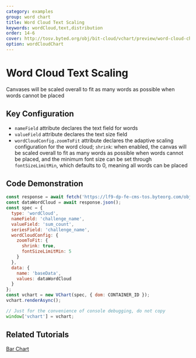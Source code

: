 ```yaml
---
category: examples
group: word chart
title: Word Cloud Text Scaling
keywords: wordCloud,text,distribution
order: 14-6
cover: http://tosv.byted.org/obj/bit-cloud/vchart/preview/word-cloud-chart/word-cloud-shrink.png
option: wordCloudChart
---
```


# Word Cloud Text Scaling

Canvases will be scaled overall to fit as many words as possible when words cannot be placed

## Key Configuration

- `nameField` attribute declares the text field for words
- `valueField` attribute declares the text size field
- `wordCloudConfig.zoomToFit` attribute declares the adaptive scaling configuration for the word cloud; `shrink`: when enabled, the canvas will be scaled overall to fit as many words as possible when words cannot be placed, and the minimum font size can be set through `fontSizeLimitMin`, which defaults to 0, meaning all words can be placed

## Code Demonstration

```javascript livedemo
const response = await fetch('https://lf9-dp-fe-cms-tos.byteorg.com/obj/bit-cloud/data-wordcloud.json');
const dataWordCloud = await response.json();
const spec = {
  type: 'wordCloud',
  nameField: 'challenge_name',
  valueField: 'sum_count',
  seriesField: 'challenge_name',
  wordCloudConfig: {
    zoomToFit: {
      shrink: true,
      fontSizeLimitMin: 5
    }
  },
  data: {
    name: 'baseData',
    values: dataWordCloud
  }
};
const vchart = new VChart(spec, { dom: CONTAINER_ID });
vchart.renderAsync();

// Just for the convenience of console debugging, do not copy
window['vchart'] = vchart;
```

## Related Tutorials

[Bar Chart](link)
